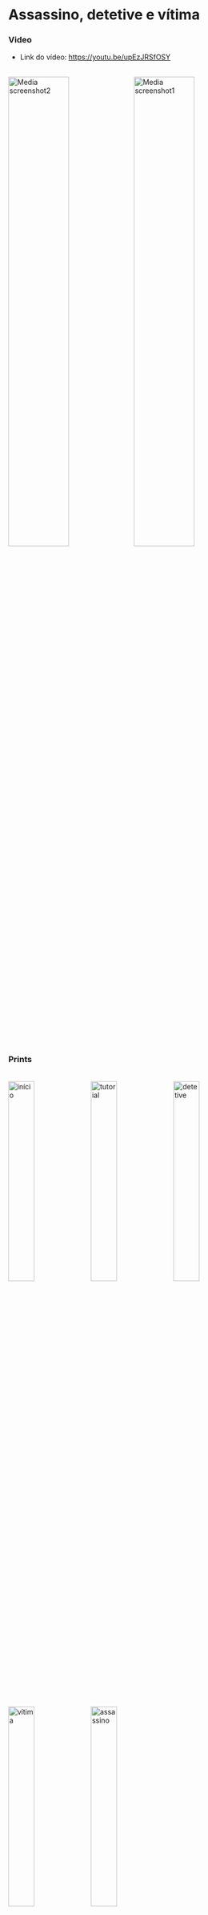 # Assassino, detetive e vítima 

### Video

* Link do vídeo: https://youtu.be/upEzJRSfOSY
<br> 

<div>
  <img align="center" src="https://github.com/Emanuel-DSC/assassino_detetive_vitima/assets/61395660/6526a6dc-4d3b-410c-9e45-bfb6595f0e8c" alt="Media screenshot2"  width="49%" height="auto"/>
  <img align="center" src="https://github.com/Emanuel-DSC/assassino_detetive_vitima/assets/61395660/ff96bb72-63c5-4651-b528-8ef5ffdc91e4" alt="Media screenshot1" width="49%" height="auto"/>
</div>
<br>

### Prints 

<br>
<div>
  <img src="https://github.com/Emanuel-DSC/assassino_detetive_vitima/assets/61395660/4e3d144c-bb2b-45f4-bdd2-d6848f79f638" alt="início" width="32%" height="auto"/>
  <img src="https://github.com/Emanuel-DSC/assassino_detetive_vitima/assets/61395660/f931e644-90c1-4fcc-a0c3-b991e756aa3f" alt="tutorial" width="32%" height="auto"/>
  <img src="https://github.com/Emanuel-DSC/assassino_detetive_vitima/assets/61395660/c5a1c5c5-d1de-4a27-b262-66cd0022b689" alt="detetive" width="32%" height="auto"/>
  <img src="https://github.com/Emanuel-DSC/assassino_detetive_vitima/assets/61395660/fd4a1dd6-b150-4429-8e1f-b7fb6af08374" alt="vítima" width="32%" height="auto"/>
  <img src="https://github.com/Emanuel-DSC/assassino_detetive_vitima/assets/61395660/a67b025b-a744-437c-ab43-bd507b05472e" alt="assassino" width="32%" height="auto"/>
</div>
<br>

## Sobre
Esse aplicativo substitui o tradicional papel e caneta para jogar "Assassino, detetive e vítima". Ele gera automaticamente o número de vítimas necessárias para a quantidade de jogadores escolhidos e então sorteia o número X de vítimas + 1 assassino + 1 detetive. O jogador descobre sua função e confirma, escondendo-a. Após isso é só passar o celular para o próximo jogador que repetirá o processo até que a última pessoa saiba qual a sua função, assim iniciando a rodada.

## Por que ? 
Recém mudado, fui jogar com uns amigos porém não encontramos papel e caneta. Tive então a idéia de desenvolver esse app para resolver esse problema e adicionar ao meu portfólio. Então todo feedback é válido.

email: emanuelldsc@gmail.com

## Instalar
Se você quiser testá-lo:

Android .apk: [app-armeabi-v7a-release.zip](https://github.com/Emanuel-DSC/assassino_detetive_vitima/files/11482512/app-armeabi-v7a-release.zip)
